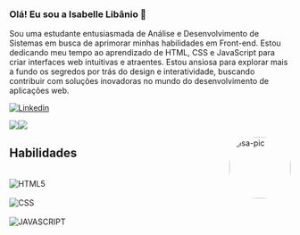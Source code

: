 ### Olá! Eu sou a Isabelle Libânio 👋

Sou uma estudante entusiasmada de Análise e Desenvolvimento de Sistemas em busca de aprimorar minhas habilidades em Front-end. Estou dedicando meu tempo ao aprendizado de HTML, CSS e JavaScript para criar interfaces web intuitivas e atraentes. 
Estou ansiosa para explorar mais a fundo os segredos por trás do design e interatividade, buscando contribuir com soluções inovadoras no mundo do desenvolvimento de aplicações web.

[![Linkedin](https://img.shields.io/badge/LinkedIn-0077B5?style=for-the-badge&logo=linkedin&logoColor=white)](https://www.linkedin.com/in/isabelle-lib%C3%A2nio-70b710230/)

<img src="https://github-readme-stats.vercel.app/api?username=libaniodev&show_icons=true&theme=tokyonight&include_all_commits=true&count_private=true"/><img src="https://github-readme-stats.vercel.app/api/top-langs/?username=libaniodev&layout=compact&langs_count=7&theme=tokyonight"/>

   </div>
        <img align="right" alt="Isa-pic" height="110" style="border-radius:50px;" src="https://user-images.githubusercontent.com/132175404/235378825-94475ea2-997f-4c1e-8c2c-171036152c1c.gif">

   </div>
</div> 

## Habilidades

<div style="display: inline_block"><br/>
   <img  alt="HTML5" src="https://img.shields.io/badge/HTML-239120?style=for-the-badge&logo=html5&logoColor=white">
   <div style="display: inline_block"><br/>
   <img alt="CSS" src="https://img.shields.io/badge/CSS-239120?&style=for-the-badge&logo=css3&logoColor=white">
   <div style="display: inline_block"><br/>
   <img alt="JAVASCRIPT" src="https://img.shields.io/badge/JavaScript-F7DF1E?style=for-the-badge&logo=javascript&logoColor=black">
   
   </div><br/>
